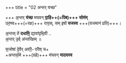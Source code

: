 +++
title = "02 अन्तर् यच्छ"

+++
अ॒न्तर् **य॑च्छ**  मघवन् **पा॒हि++(=पिब)+++ सोम॑म्**   
उरु॒ष्य+++(=रक्ष)+++ राय॒स्, सम् इषो॑ **यजस्व** +++(यजमानं प्रति)+++।  

अ॒न्तस् ते॑ **दधामि॒** द्यावा॑पृथि॒वी ..   
अ॒न्तर् उ॒र्व् अ॑न्तरि॑क्षम् ॥   

स॒जोषा॑ दे॒वैर् अव॑रै॒ᳶ परै॑श् च+   
+अन्तर्या॒मे +++(ग्रहे)+++ म॑घवन् **मादयस्व**